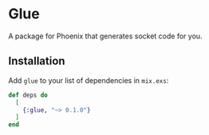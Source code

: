 # Glue

A package for Phoenix that generates socket code for you.

## Installation

Add `glue` to your list of dependencies in `mix.exs`:

```elixir
def deps do
  [
    {:glue, "~> 0.1.0"}
  ]
end
```
